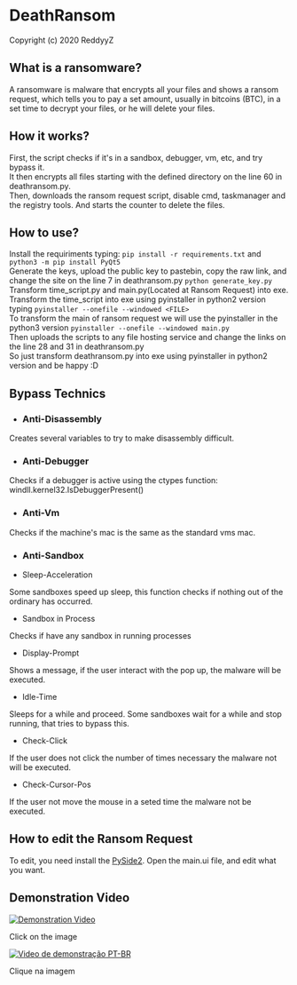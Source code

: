 # DeathRansom
Copyright (c) 2020 ReddyyZ

## What is a ransomware?

A ransomware is malware that encrypts all your files and shows a ransom request, which tells you to pay a set amount, usually in bitcoins (BTC), in a set time to decrypt your files, or he will delete your files.

## How it works?

First, the script checks if it's in a sandbox, debugger, vm, etc, and try bypass it.                                                       
It then encrypts all files starting with the defined directory on the line 60 in deathransom.py.                                                                          
Then, downloads the ransom request script, disable cmd, taskmanager and the registry tools. And starts the counter to delete the files.

## How to use?

Install the requiriments typing: ``` pip install -r requirements.txt ``` and ``` python3 -m pip install PyQt5 ```                       
Generate the keys, upload the public key to pastebin, copy the raw link, and change the site on the line 7 in deathransom.py  ``` python generate_key.py ```                                                                                                                     
Transform time_script.py and main.py(Located at Ransom Request) into exe.                                                      
Transform the time_script into exe using pyinstaller in python2 version typing ``` pyinstaller --onefile --windowed <FILE> ```                                                                                                                                    
To transform the main of ransom request we will use the pyinstaller in the python3 version ``` pyinstaller --onefile --windowed main.py ```                                                                                                                                    
Then uploads the scripts to any file hosting service and change the links on the line 28 and 31 in deathransom.py                        
So just transform deathransom.py into exe using pyinstaller in python2 version and be happy :D

## Bypass Technics

- ### Anti-Disassembly
Creates several variables to try to make disassembly difficult.

- ### Anti-Debugger
Checks if a debugger is active using the ctypes function: windll.kernel32.IsDebuggerPresent()

- ### Anti-Vm
Checks if the machine's mac is the same as the standard vms mac.

- ### Anti-Sandbox
                                                                                                                                         
- Sleep-Acceleration

Some sandboxes speed up sleep, this function checks if nothing out of the ordinary has occurred.

- Sandbox in Process

Checks if have any sandbox in running processes

- Display-Prompt

Shows a message, if the user interact with the pop up, the malware will be executed.

- Idle-Time

Sleeps for a while and proceed. Some sandboxes wait for a while and stop running, that tries to bypass this.

- Check-Click

If the user does not click the number of times necessary the malware not will be executed.

- Check-Cursor-Pos

If the user not move the mouse in a seted time the malware not be executed.

## How to edit the Ransom Request

To edit, you need install the [PySide2](https://pypi.org/project/PySide2/). Open the main.ui file, and edit what you want.

## Demonstration Video

[![Demonstration Video](https://img.youtube.com/vi/N3Km-TpPBp0/maxresdefault.jpg)](https://www.youtube.com/watch?v=N3Km-TpPBp0)

Click on the image

[![Video de demonstração PT-BR](https://img.youtube.com/vi/wiWBa-SfNCU/maxresdefault.jpg)](https://www.youtube.com/watch?v=wiWBa-SfNCU)

Clique na imagem
